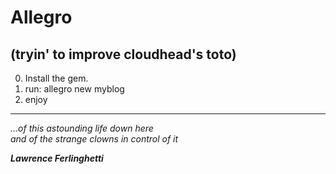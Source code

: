 Allegro
=======
(tryin' to improve cloudhead's toto)
-------------------------------------
0. Install the gem.
1. run:
	allegro new myblog
2. enjoy


-------------------------------------
_...of this astounding life down here_  
_and of the strange clowns in control of it_

_**Lawrence Ferlinghetti**_
